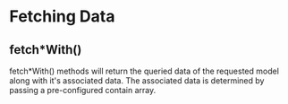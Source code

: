 # Fetching Data

## fetch*With()

fetch*With() methods will return the queried data of the requested model along 
with it's associated data. The associated data is determined by passing a
pre-configured contain array.